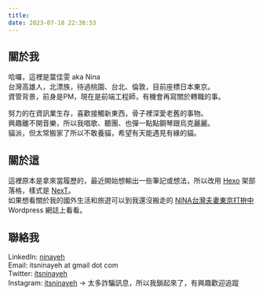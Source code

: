 ```yaml
---
title: 
date: 2023-07-18 22:38:53
---
```


## 關於我
哈囉，這裡是葉佳雯 aka Nina  
台灣高雄人，北漂族，待過桃園、台北、倫敦，目前座標日本東京。  
資管背景，前身是PM，現在是前端工程師，有機會再寫關於轉職的事。

努力的在資訊業生存，喜歡接觸新東西，骨子裡深愛老舊的事物。   
興趣離不開音樂，所以我唱歌、聽團、也彈一點點鋼琴跟烏克麗麗。  
貓派，但太常搬家了所以不敢養貓，希望有天能遇見有緣的貓。

## 關於這
這裡原本是拿來當履歷的，最近開始想輸出一些筆記或想法，所以改用 [Hexo](https://hexo.io/zh-cn/) 架部落格，樣式是 [NexT](https://github.com/theme-next/hexo-theme-next)。  
如果想看關於我的國外生活和旅遊可以到我還沒搬走的 [NINA台灣夫妻東京打拚中](https://blog.itsninayeh.com/) Wordpress 網誌上看看。

## 聯絡我
LinkedIn: [ninayeh](https://www.linkedin.com/in/ninayeh/)  
Email: itsninayeh at gmail dot com  
Twitter: [itsninayeh](https://twitter.com/itsninayeh)   
Instagram: [itsninayeh](https://www.instagram.com/itsninayeh) → 太多詐騙訊息，所以我鎖起來了，有興趣歡迎追蹤     

